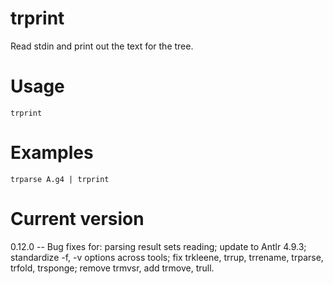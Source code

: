 # trprint

Read stdin and print out the text for the tree.

# Usage

    trprint

# Examples

    trparse A.g4 | trprint

# Current version

0.12.0 -- Bug fixes for: parsing result sets reading; update to Antlr 4.9.3; standardize -f, -v options across tools; fix trkleene, trrup, trrename, trparse, trfold, trsponge; remove trmvsr, add trmove, trull.
